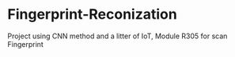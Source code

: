 # Fingerprint-Reconization
Project using CNN method and a litter of IoT, Module R305 for scan Fingerprint
